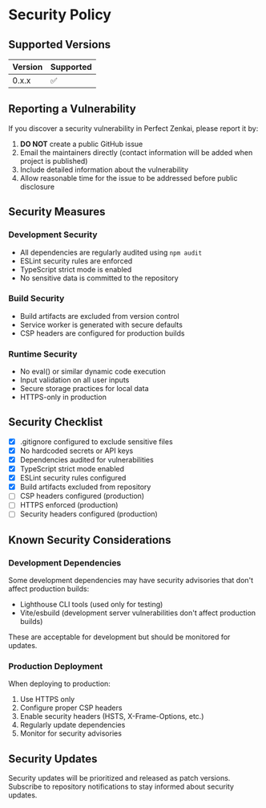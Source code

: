 # Security Policy

## Supported Versions

| Version | Supported          |
| ------- | ------------------ |
| 0.x.x   | :white_check_mark: |

## Reporting a Vulnerability

If you discover a security vulnerability in Perfect Zenkai, please report it by:

1. **DO NOT** create a public GitHub issue
2. Email the maintainers directly (contact information will be added when project is published)
3. Include detailed information about the vulnerability
4. Allow reasonable time for the issue to be addressed before public disclosure

## Security Measures

### Development Security
- All dependencies are regularly audited using `npm audit`
- ESLint security rules are enforced
- TypeScript strict mode is enabled
- No sensitive data is committed to the repository

### Build Security
- Build artifacts are excluded from version control
- Service worker is generated with secure defaults
- CSP headers are configured for production builds

### Runtime Security
- No eval() or similar dynamic code execution
- Input validation on all user inputs
- Secure storage practices for local data
- HTTPS-only in production

## Security Checklist

- [x] .gitignore configured to exclude sensitive files
- [x] No hardcoded secrets or API keys
- [x] Dependencies audited for vulnerabilities
- [x] TypeScript strict mode enabled
- [x] ESLint security rules configured
- [x] Build artifacts excluded from repository
- [ ] CSP headers configured (production)
- [ ] HTTPS enforced (production)
- [ ] Security headers configured (production)

## Known Security Considerations

### Development Dependencies
Some development dependencies may have security advisories that don't affect production builds:
- Lighthouse CLI tools (used only for testing)
- Vite/esbuild (development server vulnerabilities don't affect production builds)

These are acceptable for development but should be monitored for updates.

### Production Deployment
When deploying to production:
1. Use HTTPS only
2. Configure proper CSP headers
3. Enable security headers (HSTS, X-Frame-Options, etc.)
4. Regularly update dependencies
5. Monitor for security advisories

## Security Updates

Security updates will be prioritized and released as patch versions. Subscribe to repository notifications to stay informed about security updates. 